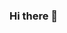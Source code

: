 ### Hi there 👋

<!--

Hello World!

- 🔭 I’m currently working on ... graduating college
- 🌱 I’m currently learning ... JavaScript
- 👯 I’m looking to collaborate on ... Group Project Assignments
- 🤔 I’m looking for help with ... C++/C experience
- 💬 Ask me about ... Python
- 📫 How to reach me: ... 🤷‍♂
- ⚡ Fun fact: ... My eyes are gray
